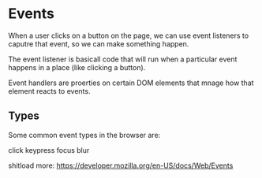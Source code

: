 # Events

When a user clicks on a button on the page, we can use event listeners to caputre that event, so we can make something happen.

The event listener is basicall code that will run when a particular event happens in a place (like clicking a button).  

Event handlers are proerties on certain DOM elements that mnage how that element reacts to events.  

## Types

Some common event types in the browser are:

click 
keypress
focus
blur

shitload more: https://developer.mozilla.org/en-US/docs/Web/Events
